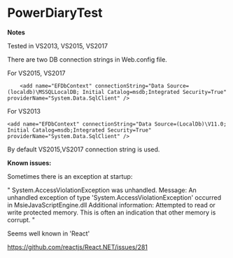 # PowerDiaryTest

<b>Notes</b>

Tested in VS2013, VS2015, VS2017

There are two DB connection strings in Web.config file.

For VS2015, VS2017 


`    <add name="EFDbContext" connectionString="Data Source=(localdb)\MSSQLLocalDB;
Initial Catalog=msdb;Integrated Security=True" providerName="System.Data.SqlClient" />`

For VS2013

`<add name="EFDbContext" connectionString="Data Source=(LocalDb)\V11.0;
    Initial Catalog=msdb;Integrated Security=True" providerName="System.Data.SqlClient" />`

By default VS2015,VS2017 connection string is used.


<b>Known issues:</b>

Sometimes there is an exception at startup: 

"
System.AccessViolationException was unhandled.
Message: An unhandled exception of type 'System.AccessViolationException' occurred in MsieJavaScriptEngine.dll
Additional information: Attempted to read or write protected memory. This is often an indication that other memory is corrupt.
"


Seems well known in 'React'

https://github.com/reactjs/React.NET/issues/281

